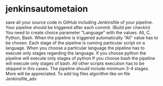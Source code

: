 # jenkinsautometaion

save all your source code in GitHub including Jenkinsfile of your pipeline.
Your pipeline should be triggered after each commit. (Build per checkin)
You need to create choice parameter "Language" with the values: All, C, Python, Bash.
When the pipeline is triggered automatically "All" value has to be chosen.
Each stage of the pipeline is running particular script on a language.
When you choose a particular language the pipeline has to execute only stages regarding the language.
If you choose python the pipeline will execute only stages of python
If you choose bash the pipeline will execute only stages of bash.
All other scripts execution has to be skipped in this cases.
The pipeline should include minimum 3-4 stages. More will be appreciated.
To add log files algorithm like on file Jenkinsfile_adv
